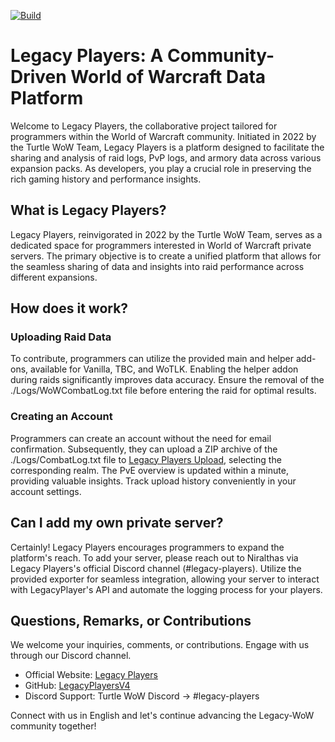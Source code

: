 [![Build](https://github.com/Legacy-Players/LegacyPlayersV4/actions/workflows/build.yml/badge.svg)](https://github.com/Legacy-Players/LegacyPlayersV4/actions/workflows/build.yml)

# Legacy Players: A Community-Driven World of Warcraft Data Platform

Welcome to Legacy Players, the collaborative project tailored for programmers within the World of Warcraft community. Initiated in 2022 by the Turtle WoW Team, Legacy Players is a platform designed to facilitate the sharing and analysis of raid logs, PvP logs, and armory data across various expansion packs. As developers, you play a crucial role in preserving the rich gaming history and performance insights.

## What is Legacy Players?

Legacy Players, reinvigorated in 2022 by the Turtle WoW Team, serves as a dedicated space for programmers interested in World of Warcraft private servers. The primary objective is to create a unified platform that allows for the seamless sharing of data and insights into raid performance across different expansions.

## How does it work?

### Uploading Raid Data
To contribute, programmers can utilize the provided main and helper add-ons, available for Vanilla, TBC, and WoTLK. Enabling the helper addon during raids significantly improves data accuracy. Ensure the removal of the ./Logs/WoWCombatLog.txt file before entering the raid for optimal results.

### Creating an Account
Programmers can create an account without the need for email confirmation. Subsequently, they can upload a ZIP archive of the ./Logs/CombatLog.txt file to [Legacy Players Upload](https://legacyplayers.com/contribute/upload), selecting the corresponding realm. The PvE overview is updated within a minute, providing valuable insights. Track upload history conveniently in your account settings.

## Can I add my own private server?

Certainly! Legacy Players encourages programmers to expand the platform's reach. To add your server, please reach out to Niralthas via Legacy Players's official Discord channel (#legacy-players). Utilize the provided exporter for seamless integration, allowing your server to interact with LegacyPlayer's API and automate the logging process for your players.

## Questions, Remarks, or Contributions

We welcome your inquiries, comments, or contributions. Engage with us through our Discord channel.

- Official Website: [Legacy Players](https://legacyplayers.com/)
- GitHub: [LegacyPlayersV4](https://github.com/Legacy-Players/LegacyPlayersV4)
- Discord Support: Turtle WoW Discord -> #legacy-players

Connect with us in English and let's continue advancing the Legacy-WoW community together!
